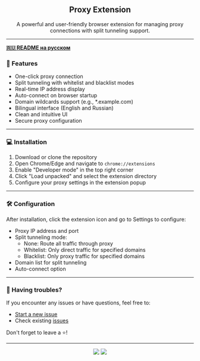 <div align="center">
  <h2 align="center">Proxy Extension</h2>
  <p align="center">
    A powerful and user-friendly browser extension for managing proxy connections with split tunneling support.
  </p>
</div>

---

<b>[🇷🇺 README на русском](README-ru.md)</b>

### 🚀 Features

- One-click proxy connection
- Split tunneling with whitelist and blacklist modes
- Real-time IP address display
- Auto-connect on browser startup
- Domain wildcards support (e.g., *.example.com)
- Bilingual interface (English and Russian)
- Clean and intuitive UI
- Secure proxy configuration
---

### 💻 Installation

1. Download or clone the repository
2. Open Chrome/Edge and navigate to `chrome://extensions`
3. Enable "Developer mode" in the top right corner
4. Click "Load unpacked" and select the extension directory
5. Configure your proxy settings in the extension popup

---

### 🛠️ Configuration

After installation, click the extension icon and go to Settings to configure:

- Proxy IP address and port
- Split tunneling mode:
  - None: Route all traffic through proxy
  - Whitelist: Only direct traffic for specified domains
  - Blacklist: Only proxy traffic for specified domains
- Domain list for split tunneling
- Auto-connect option

---

### 🌟 Having troubles?

If you encounter any issues or have questions, feel free to:
- [Start a new issue](../../issues/new)
- Check existing [issues](../../issues)

Don't forget to leave a ⭐!

---

<p align="center">
  <img src="https://img.shields.io/badge/Platform-Chromium-blue.svg?style=for-the-badge&labelColor=black&logo=google-chrome"/>
  <img src="https://img.shields.io/badge/Manifest-V3-green.svg?style=for-the-badge&labelColor=black&logo=google-chrome"/>
</p>